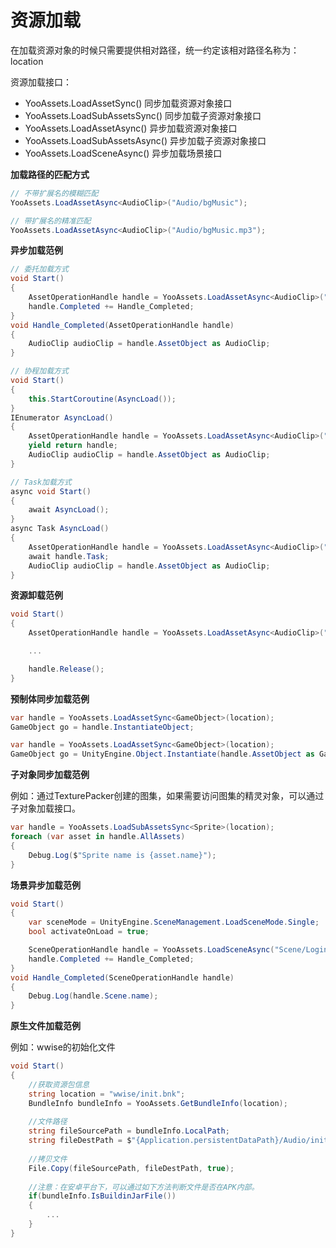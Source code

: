 # 资源加载

在加载资源对象的时候只需要提供相对路径，统一约定该相对路径名称为：location

资源加载接口：

- YooAssets.LoadAssetSync() 同步加载资源对象接口
- YooAssets.LoadSubAssetsSync() 同步加载子资源对象接口
- YooAssets.LoadAssetAsync() 异步加载资源对象接口
- YooAssets.LoadSubAssetsAsync() 异步加载子资源对象接口
- YooAssets.LoadSceneAsync() 异步加载场景接口

**加载路径的匹配方式**

````C#
// 不带扩展名的模糊匹配
YooAssets.LoadAssetAsync<AudioClip>("Audio/bgMusic");

// 带扩展名的精准匹配
YooAssets.LoadAssetAsync<AudioClip>("Audio/bgMusic.mp3");
````

**异步加载范例**

````C#
// 委托加载方式
void Start()
{
    AssetOperationHandle handle = YooAssets.LoadAssetAsync<AudioClip>("Audio/bgMusic.mp3");
    handle.Completed += Handle_Completed;
}
void Handle_Completed(AssetOperationHandle handle)
{
    AudioClip audioClip = handle.AssetObject as AudioClip;
}
````
````C#
// 协程加载方式
void Start()
{
    this.StartCoroutine(AsyncLoad());
}
IEnumerator AsyncLoad()
{
    AssetOperationHandle handle = YooAssets.LoadAssetAsync<AudioClip>("Audio/bgMusic.mp3");
    yield return handle;   
    AudioClip audioClip = handle.AssetObject as AudioClip;
}
````
````C#
// Task加载方式
async void Start()
{
    await AsyncLoad();
}
async Task AsyncLoad()
{
    AssetOperationHandle handle = YooAssets.LoadAssetAsync<AudioClip>("Audio/bgMusic.mp3");
    await handle.Task;
    AudioClip audioClip = handle.AssetObject as AudioClip;	
}
````

**资源卸载范例**

````C#
void Start()
{
    AssetOperationHandle handle = YooAssets.LoadAssetAsync<AudioClip>("Audio/bgMusic.mp3");

    ...

    handle.Release();
}
````

**预制体同步加载范例**

````C#
var handle = YooAssets.LoadAssetSync<GameObject>(location);
GameObject go = handle.InstantiateObject;
````

````c#
var handle = YooAssets.LoadAssetSync<GameObject>(location);
GameObject go = UnityEngine.Object.Instantiate(handle.AssetObject as GameObject);
````

**子对象同步加载范例**

例如：通过TexturePacker创建的图集，如果需要访问图集的精灵对象，可以通过子对象加载接口。

````c#
var handle = YooAssets.LoadSubAssetsSync<Sprite>(location);
foreach (var asset in handle.AllAssets)
{
    Debug.Log($"Sprite name is {asset.name}");
}
````

**场景异步加载范例**

````c#
void Start()
{
    var sceneMode = UnityEngine.SceneManagement.LoadSceneMode.Single;
    bool activateOnLoad = true;

    SceneOperationHandle handle = YooAssets.LoadSceneAsync("Scene/Login", sceneMode, activateOnLoad);
    handle.Completed += Handle_Completed;
}
void Handle_Completed(SceneOperationHandle handle)
{
    Debug.Log(handle.Scene.name);
}
````

**原生文件加载范例**

例如：wwise的初始化文件

````c#
void Start()
{
    //获取资源包信息
    string location = "wwise/init.bnk";
    BundleInfo bundleInfo = YooAssets.GetBundleInfo(location);
    
    //文件路径
    string fileSourcePath = bundleInfo.LocalPath;
    string fileDestPath = $"{Application.persistentDataPath}/Audio/init.bnk";
    
    //拷贝文件
    File.Copy(fileSourcePath, fileDestPath, true);
    
    //注意：在安卓平台下，可以通过如下方法判断文件是否在APK内部。
    if(bundleInfo.IsBuildinJarFile())
    {
        ...
    }
}
````

